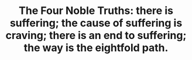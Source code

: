 ---
title: "The Four Noble Truths: there is suffering; the cause of suffering is craving; there is an end to suffering; the way is the eightfold path."
tags: buddhism human
buddhistidea: true
order: 1
---